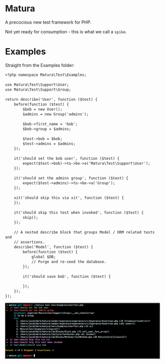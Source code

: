 Matura
======

A precocious new test framework for PHP.

Not yet ready for consumption - this is what we call a `spike`.

Examples
========

Straight from the Examples folder:

```
<?php namespace Matura\Test\Examples;

use Matura\Test\Support\User;
use Matura\Test\Support\Group;

return describe('User', function ($test) {
    before(function ($test) {
        $bob = new User();
        $admins = new Group('admins');

        $bob->first_name = 'bob';
        $bob->group = $admins;

        $test->bob = $bob;
        $test->admins = $admins;
    });

    it('should set the bob user', function ($test) {
        expect($test->bob)->to->be->a('Matura\Test\Support\User');
    });

    it('should set the admins group', function ($test) {
        expect($test->admins)->to->be->a('Group');
    });

    xit('should skip this via xit', function ($test) {
    });

    it('should skip this test when invoked', function ($test) {
        skip();
    });

    // A nested describe block that groups Model / ORM related tests and
    // assertions.
    describe('Model', function ($test) {
        before(function ($test) {
            global $DB;
            // Purge and re-seed the database.
        });

        it('should save bob', function ($test) {

        });
    });
});
```

![Matura Shell Output](docs/sample_shell_output.png)
